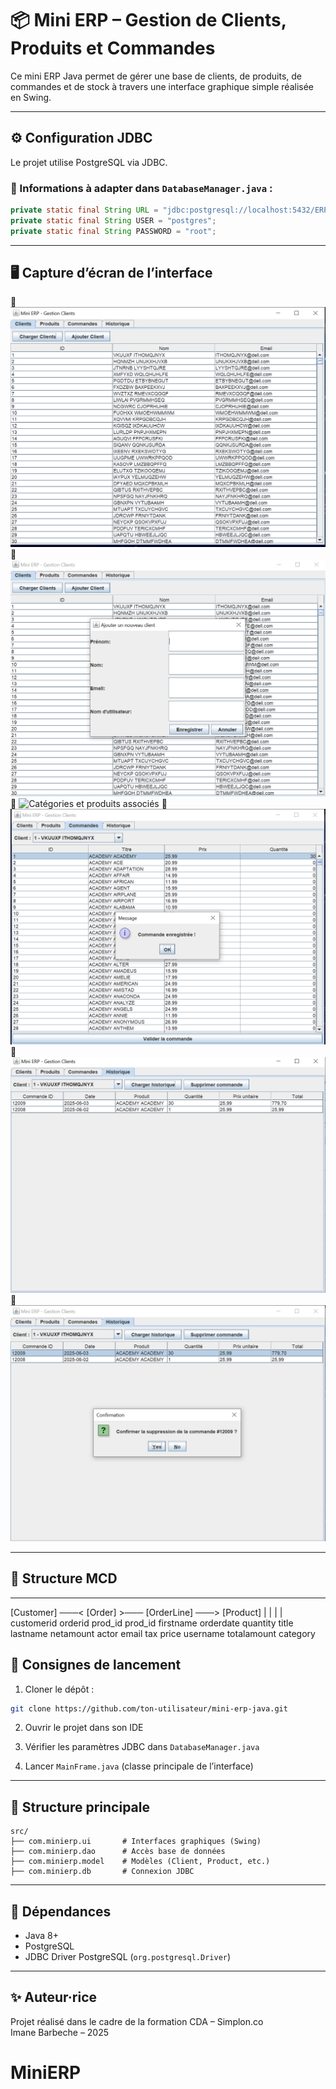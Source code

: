 # 📦 Mini ERP – Gestion de Clients, Produits et Commandes

Ce mini ERP Java permet de gérer une base de clients, de produits, de commandes et de stock à travers une interface graphique simple réalisée en Swing.

---

## ⚙️ Configuration JDBC

Le projet utilise PostgreSQL via JDBC.

### 📌 Informations à adapter dans `DatabaseManager.java` :

```java
private static final String URL = "jdbc:postgresql://localhost:5432/ERP";
private static final String USER = "postgres";
private static final String PASSWORD = "root";
```
---

## 🖥️ Capture d’écran de l’interface

📸 ![Interface](<Interface minierp.PNG>)
📸 ![Ajout de clients](ajoutDeClients.PNG)
📸 ![Catégories et produits associés](produitsEtCatégories.PNG)
📸 ![Commandes et modifications](commandes.PNG)
📸 ![Historique des commandes](historiqueCommandes.PNG)
📸 ![Suppression d'une commande](suppressionCommandes.PNG)

---

## 🧱 Structure MCD

---
[Customer] ───< [Order] >─── [OrderLine] ───> [Product]
     |              |               |               |
customerid     orderid         prod_id         prod_id
firstname      orderdate       quantity        title
lastname       netamount                        actor
email          tax                              price
username       totalamount                      category

## 🚀 Consignes de lancement

1. Cloner le dépôt :
```bash
git clone https://github.com/ton-utilisateur/mini-erp-java.git
```

2. Ouvrir le projet dans son IDE

3. Vérifier les paramètres JDBC dans `DatabaseManager.java`

4. Lancer `MainFrame.java` (classe principale de l’interface)

---

## 📁 Structure principale

```
src/
├── com.minierp.ui       # Interfaces graphiques (Swing)
├── com.minierp.dao      # Accès base de données
├── com.minierp.model    # Modèles (Client, Product, etc.)
├── com.minierp.db       # Connexion JDBC
```

---

## 📌 Dépendances

- Java 8+  
- PostgreSQL  
- JDBC Driver PostgreSQL (`org.postgresql.Driver`)

---

## ✨ Auteur·rice

Projet réalisé dans le cadre de la formation CDA – Simplon.co  
Imane Barbeche – 2025
# MiniERP
